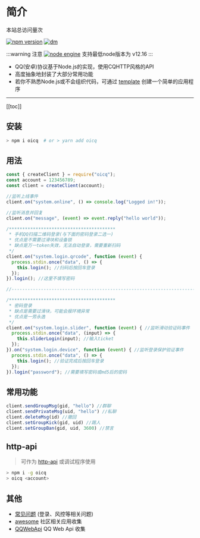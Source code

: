 <script>
  export default {
  mounted(){
    //访问次数统计
    let bsz = document.createElement("script")
    bsz.src ="https://busuanzi.ibruce.info/busuanzi/2.3/busuanzi.pure.mini.js"
    bsz.async=true
    bsz.onerror=function(){
      busuanzi_value_site_pv.innerText="(获取失败)"
    }
    busuanzi_container_site_pv.parentElement.appendChild(bsz)
  }
}
</script>

# 简介

<span id="busuanzi_container_site_pv">本站总访问量<span id="busuanzi_value_site_pv"></span>次</span>

[![npm version](https://img.shields.io/npm/v/oicq.svg?logo=npm)](https://www.npmjs.com/package/oicq)
[![dm](https://shields.io/npm/dm/oicq)](https://www.npmjs.com/package/oicq)

:::warning 注意
[![node engine](https://img.shields.io/node/v/oicq.svg)](https://nodejs.org)
支持最低node版本为 v12.16
:::

* QQ(安卓)协议基于Node.js的实现，使用CQHTTP风格的API
* 高度抽象地封装了大部分常用功能
* 若你不熟悉Node.js或不会组织代码，可通过 [template](https://github.com/takayama-lily/oicq-template) 创建一个简单的应用程序

---

[[toc]]

## 安装

```bash
> npm i oicq  # or > yarn add oicq
```

## 用法

```js
const { createClient } = require("oicq");
const account = 123456789;
const client = createClient(account);

//监听上线事件
client.on("system.online", () => console.log("Logged in!"));

//监听消息并回复
client.on("message", (event) => event.reply("hello world"));

/****************************************
 * 手机QQ扫描二维码登录(与下面的密码登录二选一)
 * 优点是不需要过滑块和设备锁
 * 缺点是万一token失效，无法自动登录，需要重新扫码
 */
client.on("system.login.qrcode", function (event) {
  process.stdin.once("data", () => {
    this.login(); //扫码后按回车登录
  });
}).login(); //这里不填写密码

//-------------------------------------------------------------------------

/****************************************
 * 密码登录
 * 缺点是需要过滑块，可能会报环境异常
 * 优点是一劳永逸
 */
client.on("system.login.slider", function (event) { //监听滑动验证码事件
  process.stdin.once("data", (input) => {
    this.sliderLogin(input); //输入ticket
  });
}).on("system.login.device", function (event) { //监听登录保护验证事件
  process.stdin.once("data", () => {
    this.login(); //验证完成后按回车登录
  });
}).login("password"); //需要填写密码或md5后的密码
```

## 常用功能

```js
client.sendGroupMsg(gid, "hello") //群聊
client.sendPrivateMsg(uid, "hello") //私聊
client.deleteMsg(id) //撤回
client.setGroupKick(gid, uid) //踢人
client.setGroupBan(gid, uid, 3600) //禁言
```

## http-api

> 可作为 [http-api](./http-api/index.md) 或调试程序使用

```bash
> npm i -g oicq
> oicq <account>
```

## 其他

* [常见问题](./杂七杂八.md) (登录、风控等相关问题)
* [awesome](./awesome.md) 社区相关应用收集
* [QQWebApi](./web-api.md) QQ Web Api 收集
  